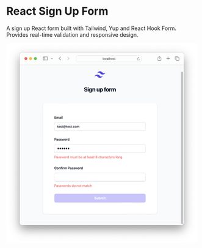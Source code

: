 # React Sign Up Form

A sign up React form built with Tailwind, Yup and React Hook Form. Provides real-time validation and responsive design.

<img src="public/screenshot.png" alt="Sign Up Form Screenshot" width="500"/>
